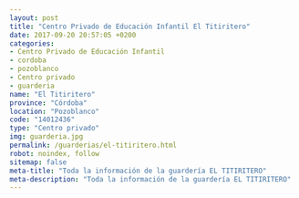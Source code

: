 ```yaml
---
layout: post
title: "Centro Privado de Educación Infantil El Titiritero"
date: 2017-09-20 20:57:05 +0200
categories:
- Centro Privado de Educación Infantil
- cordoba
- pozoblanco
- Centro privado
- guarderia
name: "El Titiritero"
province: "Córdoba"
location: "Pozoblanco"
code: "14012436"
type: "Centro privado"
img: guarderia.jpg
permalink: /guarderias/el-titiritero.html
robot: noindex, follow
sitemap: false
meta-title: "Toda la información de la guardería EL TITIRITERO"
meta-description: "Toda la información de la guardería EL TITIRITERO"
---
```

